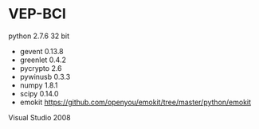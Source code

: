 VEP-BCI
=======
python 2.7.6 32 bit

* gevent 0.13.8
* greenlet 0.4.2
* pycrypto 2.6
* pywinusb 0.3.3
* numpy 1.8.1
* scipy 0.14.0
* emokit https://github.com/openyou/emokit/tree/master/python/emokit

Visual Studio 2008
